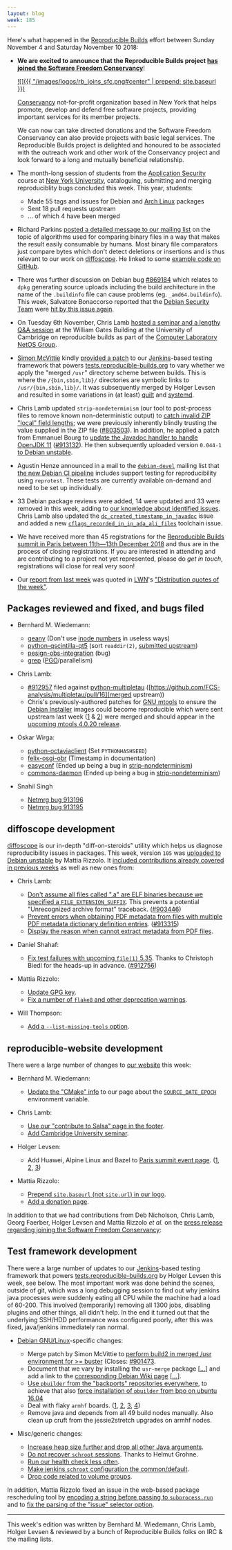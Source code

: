 ```yaml
---
layout: blog
week: 185
---
```


Here's what happened in the [Reproducible Builds](https://reproducible-builds.org) effort between Sunday November 4 and Saturday November 10 2018:

* **We are excited to announce that the Reproducible Builds project [has joined the Software Freedom Conservancy](https://reproducible-builds.org/news/2018/11/08/reproducible-builds-joins-software-freedom-concervancy/)**!

   [![]({{ "/images/logos/rb_joins_sfc.png#center" | prepend: site.baseurl }})](https://reproducible-builds.org/news/2018/11/08/reproducible-builds-joins-software-freedom-concervancy/)

   [Conservancy](https://sfconservancy.org/about/) not-for-profit organization based in New York that helps promote, develop and defend free software projects, providing important services for its member projects.

   We can now can take directed donations and the Software Freedom Conservancy can also provide projects with basic legal services. The Reproducible Builds project is delighted and honoured to be associated with the outreach work and other work of the Conservancy project and look forward to a long and mutually beneficial relationship.

* The month-long session of students from the [Application Security](http://bulletin.engineering.nyu.edu/preview_course_nopop.php?catoid=9&coid=23997) course at [New York University](https://www.nyu.edu/), cataloguing, submitting and merging reproduciblity bugs concluded this week. This year, students:

    - Made 55 tags and issues for Debian and [Arch Linux](https://www.archlinux.org/) packages
    - Sent 18 pull requests upstream
    - ... of which 4 have been merged

* Richard Parkins [posted a detailed message to our mailing list](https://lists.reproducible-builds.org/pipermail/rb-general/2018-November/001251.html) on the topic of algorithms used for comparing binary files in a way that makes the result easily consumable by humans. Most binary file comparators just compare bytes which don't detect deletions or insertions and is thus relevant to our work on [diffoscope](https://diffoscope.org/). He linked to some [example code on GitHub](https://github.com/rparkins999/bindiff).

* There was further discussion on Debian bug [#869184](https://bugs.debian.org/869184) which relates to `dpkg` generating source uploads including the build architecture in the name of the `.buildinfo` file can cause problems (eg. `_amd64.buildinfo`). This week, Salvatore Bonaccorso reported that the [Debian Security Team](https://wiki.debian.org/Teams/Security) were [hit by this issue again](https://bugs.debian.org/869184#60).

* On Tuesday 6th November, Chris Lamb [hosted a seminar and a lengthy Q&A session](http://talks.cam.ac.uk/talk/index/114232) at the William Gates Building at the University of Cambridge on reproducible builds as part of the [Computer Laboratory NetOS Group](https://www.cl.cam.ac.uk/research/srg/netos/).

* [Simon McVittie](http://smcv.pseudorandom.co.uk/) kindly [provided a patch](https://bugs.debian.org/901473#33) to our [Jenkins](https://jenkins.io/)-based testing framework that powers [tests.reproducible-builds.org](tests.reproducible-builds.org) to vary whether we apply the "merged `/usr`" directory scheme between builds. This is where the `/{bin,sbin,lib}/` directories are symbolic links to `/usr/{bin,sbin,lib}/`. It was subsequently merged by Holger Levsen and resulted in some variations in (at least) [quilt](https://tests.reproducible-builds.org/debian/rb-pkg/buster/amd64/diffoscope-results/quilt.html) and [systemd](https://tests.reproducible-builds.org/debian/rb-pkg/buster/amd64/diffoscope-results/systemd.html).

*  Chris Lamb updated `strip-nondeterminism` (our tool to post-process files to remove known non-deterministic output) to [catch invalid ZIP "local" field lengths](https://salsa.debian.org/reproducible-builds/strip-nondeterminism/commit/e5f5008); we were previously inherently blindly trusting the value supplied in the ZIP file ([#803503](https://bugs.debian.org/803503)). In addition, he applied a patch from Emmanuel Bourg to [update the Javadoc handler to handle OpenJDK 11](https://salsa.debian.org/reproducible-builds/strip-nondeterminism/commit/f745484) ([#913132](https://bugs.debian.org/913132)). He then subsequently uploaded version `0.044-1` [to Debian unstable](https://tracker.debian.org/news/1001570/accepted-strip-nondeterminism-0044-1-source-all-into-unstable/).

* Agustin Henze announced in a mail to the [`debian-devel`](https://lists.debian.org/debian-devel/) mailing list that [the new Debian CI pipeline](https://lists.debian.org/debian-devel/2018/11/msg00183.html) includes support testing for reproducibility using `reprotest`. These tests are currently available on-demand and need to be set up individually.

* 33 Debian package reviews were added, 14 were updated and 33 were removed in this week, adding to [our knowledge about identified issues](https://tests.reproducible-builds.org/debian/index_issues.html). Chris Lamb also updated the [`dc_created_timestamp_in_javadoc`](https://salsa.debian.org/reproducible-builds/reproducible-notes/commit/1b314210) issue and added a new [`cflags_recorded_in_in_ada_ali_files`](https://salsa.debian.org/reproducible-builds/reproducible-notes/commit/f3c2f1be) toolchain issue.

* We have received more than 45 registrations for the [Reproducible Builds summit in Paris between 11th—13th December 2018](https://reproducible-builds.org/events/paris2018/) and thus are in the process of closing registrations. If you are interested in attending and are contributing to a project not yet represented, please do *get in touch*, registrations will close for real very soon!

* Our [report from last week](https://reproducible-builds.org/blog/posts/184/) was quoted in [LWN](https://lwn.net/)'s ["Distribution quotes of the week"](https://lwn.net/Articles/770530/).

Packages reviewed and fixed, and bugs filed
-------------------------------------------

* Bernhard M. Wiedemann:
    * [geany](https://github.com/geany/geany/pull/1989) (Don't use [inode numbers](https://en.wikipedia.org/wiki/Inode) in useless ways)
    * [python-qscintilla-qt5](https://build.opensuse.org/request/show/647086) (sort `readdir(2)`, [submitted upstream](https://www.riverbankcomputing.com/pipermail/qscintilla/2018-November/001349.html))
    * [pesign-obs-integration](https://bugzilla.opensuse.org/show_bug.cgi?id=1114605) (bug)
    * [grep](https://build.opensuse.org/request/show/647618) ([PGO](https://github.com/bmwiedemann/theunreproduciblepackage/tree/master/pgo)/parallelism)

* Chris Lamb:
    * [#912957](https://bugs.debian.org/912957) filed against [python-multipletau](https://tracker.debian.org/pkg/python-multipletau) ([https://github.com/FCS-analysis/multipletau/pull/16](merged upstream))
    * Chris's previously-authored patches for [GNU mtools](https://www.gnu.org/software/mtools/) to ensure the [Debian Installer](https://www.debian.org/devel/debian-installer/) images could become reproducible which were sent upstream last week ([1](http://lists.gnu.org/archive/html/info-mtools/2018-10/msg00003.html) & [2](http://lists.gnu.org/archive/html/info-mtools/2018-10/msg00004.html)) were merged and should appear in the [upcoming mtools 4.0.20 release](http://lists.gnu.org/archive/html/info-mtools/2018-11/msg00000.html).

* Oskar Wirga:
    * [python-octaviaclient](https://salsa.debian.org/openstack-team/clients/python-octaviaclient/merge_requests/1) (Set `PYTHONHASHSEED`)
    * [felix-osgi-obr](https://salsa.debian.org/java-team/felix-osgi-obr/merge_requests/1) (Timestamp in documentation)
    * [easyconf](https://salsa.debian.org/java-team/easyconf/merge_requests/1) (Ended up being a bug in [strip-nondeterminism](https://bugs.debian.org/cgi-bin/bugreport.cgi?bug=913132))
    * [commons-daemon](https://salsa.debian.org/java-team/commons-daemon/merge_requests/1) (Ended up being a bug in [strip-nondeterminism](https://bugs.debian.org/cgi-bin/bugreport.cgi?bug=913132))

* Snahil Singh
    * [Netmrg bug 913196](https://bugs.debian.org/cgi-bin/bugreport.cgi?bug=913196) 
    * [Netmrg bug 913195]( https://bugs.debian.org/cgi-bin/bugreport.cgi?bug=913195)

diffoscope development
----------------------

[diffoscope](https://diffoscope.org/) is our in-depth "diff-on-steroids" utility which helps us diagnose reproducibility issues in packages. This week, version `105` was [uploaded to Debian unstable](https://tracker.debian.org/news/1001952/accepted-diffoscope-105-source-into-unstable/) by Mattia Rizzolo. It [included contributions already covered in previous weeks](https://salsa.debian.org/reproducible-builds/diffoscope/commits/105) as well as new ones from:

* Chris Lamb:
    * [Don't assume all files called ".a" are ELF binaries because we specified a `FILE_EXTENSION_SUFFIX`](https://salsa.debian.org/reproducible-builds/diffoscope/commit/cd4c642). This prevents a potential "Unrecognized archive format" traceback. ([#903446](https://bugs.debian.org/903446))
    * [Prevent errors when obtaining PDF metadata from files with multiple PDF metadata dictionary definition entries](https://salsa.debian.org/reproducible-builds/diffoscope/commit/9624319). ([#913315](https://bugs.debian.org/913315))
    * [Display the reason when cannot extract metadata from PDF files](https://salsa.debian.org/reproducible-builds/diffoscope/commit/cf3bc34).

* Daniel Shahaf:
    * [Fix test failures with upcoming `file(1)` 5.35](https://salsa.debian.org/reproducible-builds/diffoscope/commit/0dfb818). Thanks to Christoph Biedl for the heads-up in advance. ([#912756](https://bugs.debian.org/912756))

* Mattia Rizzolo:
    * [Update GPG key](https://salsa.debian.org/reproducible-builds/diffoscope/commit/44e2c29).
    * [Fix a number of `flake8` and other deprecation warnings](https://salsa.debian.org/reproducible-builds/diffoscope/commit/becf992).

* Will Thompson:
    * [Add a `--list-missing-tools` option](https://salsa.debian.org/reproducible-builds/diffoscope/commit/339a431).


reproducible-website development
--------------------------------

There were a large number of changes to [our website](https://reproducibile-builds) this week:

* Bernhard M. Wiedemann:
    * [Update the "CMake" info](https://salsa.debian.org/reproducible-builds/reproducible-website/commit/11828b3) to our page about the [`SOURCE_DATE_EPOCH`](https://reproducible-builds.org/docs/source-date-epoch/) environment variable.

* Chris Lamb:
    * [Use our "contribute to Salsa" page in the footer](https://salsa.debian.org/reproducible-builds/reproducible-website/commit/f944a44).
    * [Add Cambridge University seminar](https://salsa.debian.org/reproducible-builds/reproducible-website/commit/cb1f822).

* Holger Levsen:
    * Add Huawei, Alpine Linux and Bazel to [Paris summit event page](https://reproducible-builds.org/events/paris2018/). ([1](https://salsa.debian.org/reproducible-builds/reproducible-website/commit/9559dc5), [2](https://salsa.debian.org/reproducible-builds/reproducible-website/commit/ad07633), [3](https://salsa.debian.org/reproducible-builds/reproducible-website/commit/ddd1aea))

* Mattia Rizzolo:
    * [Prepend `site.baseurl` (not `site.url`) in our logo](https://salsa.debian.org/reproducible-builds/reproducible-website/commit/cc6f579).
    * [Add a donation page](https://salsa.debian.org/reproducible-builds/reproducible-website/commit/77b419d).


In addition to that we had contributions from Deb Nicholson, Chris Lamb, Georg Faerber, Holger Levsen and Mattia Rizzolo *et al.* on the [press release regarding joining the Software Freedom Conservancy](https://reproducible-builds.org/news/2018/11/08/reproducible-builds-joins-software-freedom-concervancy/):


Test framework development
--------------------------

There were a large number of updates to our [Jenkins](https://jenkins.io/)-based testing framework that powers [tests.reproducible-builds.org](tests.reproducible-builds.org) by Holger Levsen this week, see below. The most important work was done behind the scenes, outside of git, which was a long debugging session to find out why jenkins java processes were suddenly eating all CPU while the machine had a load of 60-200. This involved (temporarily) removing all 1300 jobs, disabling plugins and other things, all didn't help. In the end it turned out that the underlying SSH/HDD performance was configured poorly, after this was fixed, java/jenkins immediately ran normal.

* [Debian GNU/Linux](https://www.debian.org/)-specific changes:
    * Merge patch by Simon McVittie to [perform build2 in merged /usr environment for >= buster](https://salsa.debian.org/qa/jenkins.debian.net/commit/d04769a7) (Closes: [#901473](https://bugs.debian.org/901473).
    * Document that we vary by installing the `usr-merge` package [[...](https://salsa.debian.org/qa/jenkins.debian.net/commit/7902f640)] and add a link to the [corresponding Debian Wiki page](https://wiki.debian.org/UsrMerge]) [[...](https://salsa.debian.org/qa/jenkins.debian.net/commit/fb44311e)].
    * [Use `pbuilder` from the "backports" repositories everywhere](https://salsa.debian.org/qa/jenkins.debian.net/commit/2081b3a4), to achieve that also [force installation of `pbuilder` from bpo on ubuntu 16.04](https://salsa.debian.org/qa/jenkins.debian.net/commit/d28a62fb)
    * Deal with flaky `armhf` boards. ([1](https://salsa.debian.org/qa/jenkins.debian.net/commit/6121cd22), [2](https://salsa.debian.org/qa/jenkins.debian.net/commit/099a8de5), [3](https://salsa.debian.org/qa/jenkins.debian.net/commit/2bc5747f), [4](https://salsa.debian.org/qa/jenkins.debian.net/commit/410d530b))
    * Remove java and depends from all 49 build nodes manually. Also clean up cruft from the jessie2stretch upgrades on armhf nodes.

* Misc/generic changes:

    * [Increase heap size further and drop all other Java arguments](https://salsa.debian.org/qa/jenkins.debian.net/commit/005aab43).
    * [Do not recover `schroot` sessions](https://salsa.debian.org/qa/jenkins.debian.net/commit/69cfa0c1). Thanks to Helmut Grohne.
    * [Run our health check less often](https://salsa.debian.org/qa/jenkins.debian.net/commit/246b3c25).
    * [Make jenkins `schroot` configuration the common/default](https://salsa.debian.org/qa/jenkins.debian.net/commit/aba431d3).
    * [Drop code related to volume groups](https://salsa.debian.org/qa/jenkins.debian.net/commit/8f0c9c43).

In addition, Mattia Rizzolo fixed an issue in the web-based package rescheduling tool by [encoding a string before passing to `subprocess.run`](https://salsa.debian.org/qa/jenkins.debian.net/commit/5b1832b4) and to [fix the parsing of the "issue" selector option](https://salsa.debian.org/qa/jenkins.debian.net/commit/641cfb29).

---

This week's edition was written by Bernhard M. Wiedemann, Chris Lamb, Holger Levsen & reviewed by a bunch of Reproducible Builds folks on IRC & the mailing lists.
